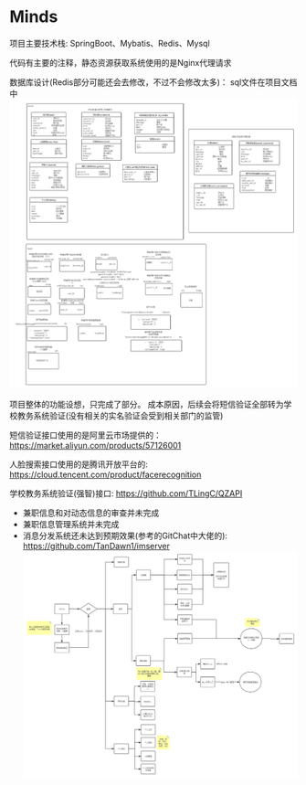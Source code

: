 # Minds

项目主要技术栈: SpringBoot、Mybatis、Redis、Mysql

代码有主要的注释，静态资源获取系统使用的是Nginx代理请求

数据库设计(Redis部分可能还会去修改，不过不会修改太多)：
sql文件在项目文档中
![image](https://github.com/TanDawn1/HUT_quanquan/blob/master/Minds%E6%95%B0%E6%8D%AE%E5%BA%93%E8%AE%BE%E8%AE%A1%20(1).png)

项目整体的功能设想，只完成了部分。
成本原因，后续会将短信验证全部转为学校教务系统验证(没有相关的实名验证会受到相关部门的监管)

短信验证接口使用的是阿里云市场提供的：https://market.aliyun.com/products/57126001

人脸搜索接口使用的是腾讯开放平台的: https://cloud.tencent.com/product/facerecognition

学校教务系统验证(强智)接口: https://github.com/TLingC/QZAPI
- 兼职信息和对动态信息的审查并未完成
- 兼职信息管理系统并未完成
- 消息分发系统还未达到预期效果(参考的GitChat中大佬的): https://github.com/TanDawn1/imserver
![image](https://github.com/TanDawn1/HUT_quanquan/blob/master/Minds%20.png)

